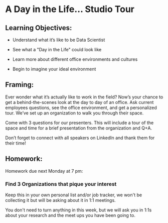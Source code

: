# A Day in the Life… Studio Tour 

## Learning Objectives: 

* Understand what it’s like to be Data Scientist

* See what a "Day in the Life" could look like 

* Learn more about different office environments and cultures  

* Begin to imagine your ideal environment 

## Framing: 

Ever wonder what it’s actually like to work in the field? Now’s your chance to get a behind-the-scenes look at the day to day of an office. Ask current employees questions, see the office environment, and get a personalized tour. We’ve set up an organization to walk you through their space.

Come with 3 questions for our presenters. This will include a tour of the space and time for a brief presentation from the organization and Q+A. 

Don’t forget to connect with all speakers on LinkedIn and thank them for their time! 

## Homework: 
Homework due next Monday at 7 pm: 

### Find 3 Organizations that pique your interest

Keep this in your own personal list and/or job tracker, we won't be collecting it but will be asking about it in 1:1 meetings.

You don't need to turn anything in this week, but we will ask you in 1:1s about your research and the meet ups you have been going to. 



